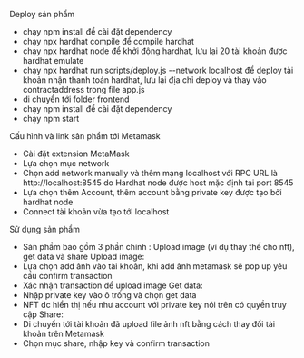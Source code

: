 Deploy sản phẩm
- chạy npm install để cài đặt dependency
- chạy npx hardhat compile để compile hardhat
- chạy npx hardhat node để khởi động hardhat, lưu lại 20 tài khoản được hardhat emulate
- chạy npx hardhat run scripts/deploy.js --network localhost để deploy tài khoản nhận thanh toán hardhat, lưu lại địa chỉ deploy và thay vào contractaddress trong file app.js
- di chuyển tới folder frontend
- chạy npm install để cài đặt dependency
- chạy npm start

Cấu hình và link sản phẩm tới Metamask
- Cài đặt extension MetaMask
- Lựa chọn mục network
- Chọn add network manually và thêm mạng localhost với RPC URL là http://localhost:8545 do Hardhat node được host mặc định tại port 8545
- Lựa chọn thêm Account, thêm account bằng private key được tạo bởi hardhat node
- Connect tài khoản vừa tạo tới localhost

Sử dụng sản phẩm
- Sản phầm bao gồm 3 phần chính : Upload image (ví dụ thay thế cho nft), get data và share
Upload image:
- Lựa chọn add ảnh vào tài khoản, khi add ảnh metamask sẽ pop up yêu cầu confirm transaction
- Xác nhận transaction để upload image
Get data:
- Nhập private key vào ô trống và chọn get data
- NFT dc hiển thị nếu như account với private key nói trên có quyền truy cập
Share:
- Di chuyển tới tài khoản đã upload file ảnh nft bằng cách thay đổi tài khoản trên Metamask
- Chọn mục share, nhập key và confirm transaction

  
